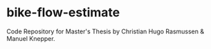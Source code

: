 # bike-flow-estimate
Code Repository for Master's Thesis by Christian Hugo Rasmussen &amp; Manuel Knepper. 
